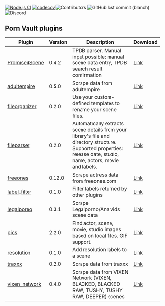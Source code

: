 [![Node.js CI](https://github.com/porn-vault/plugins/actions/workflows/nodejs.yml/badge.svg)](https://github.com/porn-vault/plugins/actions/workflows/nodejs.yml)
[![codecov](https://codecov.io/gh/porn-vault/plugins/branch/master/graph/badge.svg?token=BL7X51KUGW)](https://codecov.io/gh/porn-vault/plugins)
![Contributors](https://img.shields.io/github/contributors/porn-vault/plugins)
![GitHub last commit (branch)](https://img.shields.io/github/last-commit/porn-vault/plugins/master)
![Discord](https://img.shields.io/discord/652499331265331245)

## Porn Vault plugins

| Plugin                                                                                                        | Version | Description                                                                                                                                                        | Download                                                                                  |
| ------------------------------------------------------------------------------------------------------------- | ------- | ------------------------------------------------------------------------------------------------------------------------------------------------------------------ | ----------------------------------------------------------------------------------------- |
| [PromisedScene](https://github.com/porn-vault/porn-vault-plugins/blob/master/plugins/PromisedScene/README.md) | 0.4.2   | TPDB parser. Manual input possible: manual scene data entry, TPDB search result confirmation                                                                       | [Link](https://raw.githubusercontent.com/porn-vault/plugins/master/dist/PromisedScene.js) |
| [adultempire](https://github.com/porn-vault/porn-vault-plugins/blob/master/plugins/adultempire/README.md)     | 0.5.0   | Scrape data from adultempire                                                                                                                                       | [Link](https://raw.githubusercontent.com/porn-vault/plugins/master/dist/adultempire.js)   |
| [fileorganizer](https://github.com/porn-vault/porn-vault-plugins/blob/master/plugins/fileorganizer/README.md) | 0.2.0   | Use your custom-defined templates to rename your scene files.                                                                                                      | [Link](https://raw.githubusercontent.com/porn-vault/plugins/master/dist/fileorganizer.js) |
| [fileparser](https://github.com/porn-vault/porn-vault-plugins/blob/master/plugins/fileparser/README.md)       | 0.2.0   | Automatically extracts scene details from your library&#x27;s file and directory structure. Supported properties: release date, studio, name, actors, movie and labels. | [Link](https://raw.githubusercontent.com/porn-vault/plugins/master/dist/fileparser.js)    |
| [freeones](https://github.com/porn-vault/porn-vault-plugins/blob/master/plugins/freeones/README.md)           | 0.12.0  | Scrape actress data from freeones.com                                                                                                                              | [Link](https://raw.githubusercontent.com/porn-vault/plugins/master/dist/freeones.js)      |
| [label_filter](https://github.com/porn-vault/porn-vault-plugins/blob/master/plugins/label_filter/README.md)   | 0.1.0   | Filter labels returned by other plugins                                                                                                                            | [Link](https://raw.githubusercontent.com/porn-vault/plugins/master/dist/label_filter.js)  |
| [legalporno](https://github.com/porn-vault/porn-vault-plugins/blob/master/plugins/legalporno/README.md)       | 0.3.1   | Scrape Legalporno/Analvids scene data                                                                                                                              | [Link](https://raw.githubusercontent.com/porn-vault/plugins/master/dist/legalporno.js)    |
| [pics](https://github.com/porn-vault/porn-vault-plugins/blob/master/plugins/pics/README.md)                   | 2.2.0   | Find actor, scene, movie, studio images based on local files. GIF support.                                                                                         | [Link](https://raw.githubusercontent.com/porn-vault/plugins/master/dist/pics.js)          |
| [resolution](https://github.com/porn-vault/porn-vault-plugins/blob/master/plugins/resolution/README.md)       | 0.1.0   | Add resolution labels to a scene                                                                                                                                   | [Link](https://raw.githubusercontent.com/porn-vault/plugins/master/dist/resolution.js)    |
| [traxxx](https://github.com/porn-vault/porn-vault-plugins/blob/master/plugins/traxxx/README.md)               | 0.2.0   | Scrape data from traxxx                                                                                                                                            | [Link](https://raw.githubusercontent.com/porn-vault/plugins/master/dist/traxxx.js)        |
| [vixen_network](https://github.com/porn-vault/porn-vault-plugins/blob/master/plugins/vixen_network/README.md) | 0.4.0   | Scrape data from VIXEN Network (VIXEN, BLACKED, BLACKED RAW, TUSHY, TUSHY RAW, DEEPER) scenes                                                                      | [Link](https://raw.githubusercontent.com/porn-vault/plugins/master/dist/vixen_network.js) |
